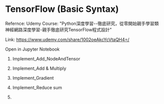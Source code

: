 # TensorFlow (Basic Syntax)
Refernce: Udemy Course: "Python深度學習--徹底研究，從零開始親手學習類神經網路深度學習-親手徹底研究TensorFlow程式設計"

Link: https://www.udemy.com/share/1002oeAkcYcVtaQH4=/

Open in Jupyter Notebook

1. Implement_Add_NodeAndTensor

2. Implement_Add & Multiply

3. Implement_Gradient

4. Implement_Reduce sum

5. 
